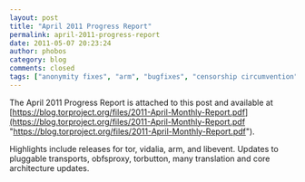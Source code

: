 ```yaml
---
layout: post
title: "April 2011 Progress Report"
permalink: april-2011-progress-report
date: 2011-05-07 20:23:24
author: phobos
category: blog
comments: closed
tags: ["anonymity fixes", "arm", "bugfixes", "censorship circumvention", "enhancements", "libevent", "new features", "progress report", "tor releases", "vidalia releases"]
---
```


The April 2011 Progress Report is attached to this post and available at [https://blog.torproject.org/files/2011-April-Monthly-Report.pdf](https://blog.torproject.org/files/2011-April-Monthly-Report.pdf "https://blog.torproject.org/files/2011-April-Monthly-Report.pdf").

Highlights include releases for tor, vidalia, arm, and libevent. Updates to pluggable transports, obfsproxy, torbutton, many translation and core architecture updates.
